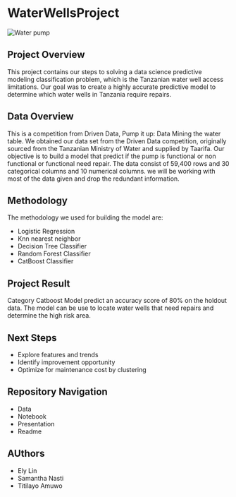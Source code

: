 # WaterWellsProject
![Water pump](https://static.wikia.nocookie.net/dayz_gamepedia/images/2/29/WaterPump_Blue_1a.png/revision/latest/scale-to-width-down/1000?cb=20200902182842)

## Project Overview
This project contains our steps to solving a data science predictive modeling classification problem, which is the Tanzanian water well access limitations. Our goal was to create a highly accurate predictive model to determine which water wells in Tanzania require repairs.

## Data Overview
This is a competition from Driven Data, Pump it up: Data Mining the water table. We obtained our data set from the Driven Data competition, originally sourced from the Tanzanian Ministry of Water and supplied by Taarifa. Our objective is to build a model that predict if the pump is functional or non functional or functional need repair. The data consist of 59,400 rows and 30 categorical columns and 10 numerical columns. we will be working with most of the data given and drop the redundant information.

## Methodology
The methodology we used for building the model are:
- Logistic Regression
- Knn nearest neighbor
- Decision Tree Classifier
- Random Forest Classifier
- CatBoost Classifier

## Project Result
Category Catboost Model predict an accuracy score of 80% on the holdout data. The model can be use to locate water wells that need repairs and determine the high risk area.

## Next Steps
- Explore features and trends
- Identify improvement opportunity
- Optimize for maintenance cost by clustering

## Repository Navigation
- Data
- Notebook
- Presentation
- Readme

## AUthors
- Ely Lin
- Samantha Nasti
- Titilayo Amuwo
